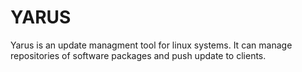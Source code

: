 # YARUS

Yarus is an update managment tool for linux systems. It can manage repositories of software packages and push update to clients.